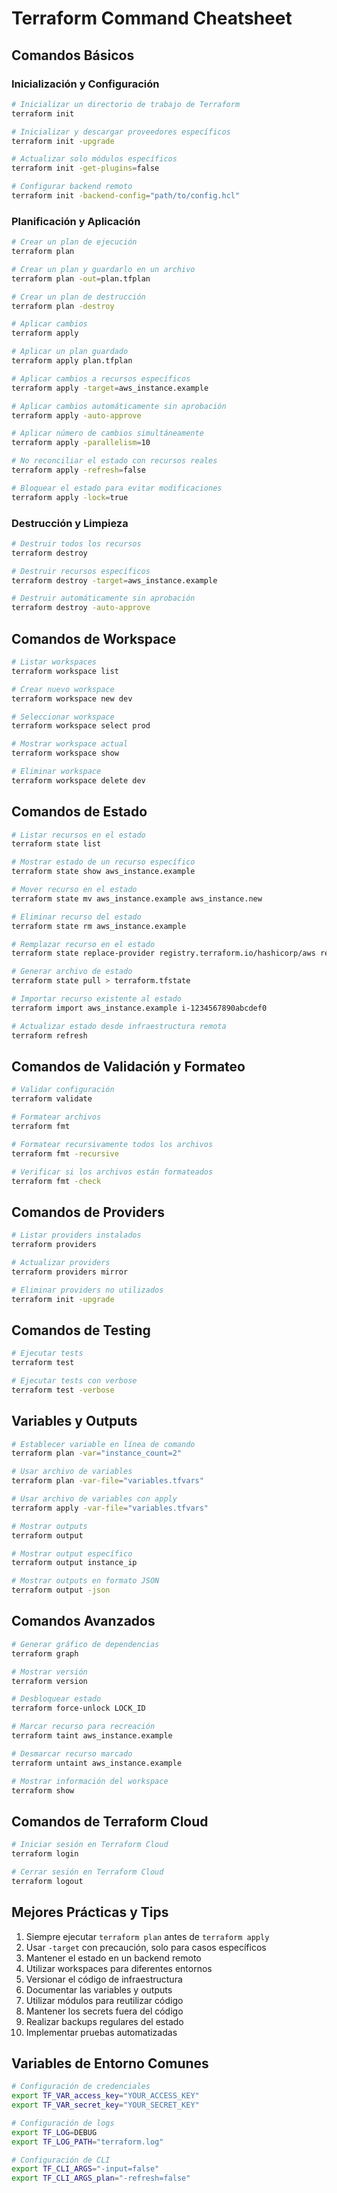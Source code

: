 # Terraform Command Cheatsheet

## Comandos Básicos

### Inicialización y Configuración
```bash
# Inicializar un directorio de trabajo de Terraform
terraform init

# Inicializar y descargar proveedores específicos
terraform init -upgrade

# Actualizar solo módulos específicos
terraform init -get-plugins=false

# Configurar backend remoto
terraform init -backend-config="path/to/config.hcl"
```

### Planificación y Aplicación
```bash
# Crear un plan de ejecución
terraform plan

# Crear un plan y guardarlo en un archivo
terraform plan -out=plan.tfplan

# Crear un plan de destrucción
terraform plan -destroy

# Aplicar cambios
terraform apply

# Aplicar un plan guardado
terraform apply plan.tfplan

# Aplicar cambios a recursos específicos
terraform apply -target=aws_instance.example

# Aplicar cambios automáticamente sin aprobación
terraform apply -auto-approve

# Aplicar número de cambios simultáneamente
terraform apply -parallelism=10

# No reconciliar el estado con recursos reales
terraform apply -refresh=false

# Bloquear el estado para evitar modificaciones
terraform apply -lock=true
```

### Destrucción y Limpieza
```bash
# Destruir todos los recursos
terraform destroy

# Destruir recursos específicos
terraform destroy -target=aws_instance.example

# Destruir automáticamente sin aprobación
terraform destroy -auto-approve
```

## Comandos de Workspace

```bash
# Listar workspaces
terraform workspace list

# Crear nuevo workspace
terraform workspace new dev

# Seleccionar workspace
terraform workspace select prod

# Mostrar workspace actual
terraform workspace show

# Eliminar workspace
terraform workspace delete dev
```

## Comandos de Estado

```bash
# Listar recursos en el estado
terraform state list

# Mostrar estado de un recurso específico
terraform state show aws_instance.example

# Mover recurso en el estado
terraform state mv aws_instance.example aws_instance.new

# Eliminar recurso del estado
terraform state rm aws_instance.example

# Remplazar recurso en el estado
terraform state replace-provider registry.terraform.io/hashicorp/aws registry.terraform.io/custom/aws

# Generar archivo de estado
terraform state pull > terraform.tfstate

# Importar recurso existente al estado
terraform import aws_instance.example i-1234567890abcdef0

# Actualizar estado desde infraestructura remota
terraform refresh
```

## Comandos de Validación y Formateo

```bash
# Validar configuración
terraform validate

# Formatear archivos
terraform fmt

# Formatear recursivamente todos los archivos
terraform fmt -recursive

# Verificar si los archivos están formateados
terraform fmt -check
```

## Comandos de Providers

```bash
# Listar providers instalados
terraform providers

# Actualizar providers
terraform providers mirror

# Eliminar providers no utilizados
terraform init -upgrade
```

## Comandos de Testing

```bash
# Ejecutar tests
terraform test

# Ejecutar tests con verbose
terraform test -verbose
```

## Variables y Outputs

```bash
# Establecer variable en línea de comando
terraform plan -var="instance_count=2"

# Usar archivo de variables
terraform plan -var-file="variables.tfvars"

# Usar archivo de variables con apply
terraform apply -var-file="variables.tfvars"

# Mostrar outputs
terraform output

# Mostrar output específico
terraform output instance_ip

# Mostrar outputs en formato JSON
terraform output -json
```

## Comandos Avanzados

```bash
# Generar gráfico de dependencias
terraform graph

# Mostrar versión
terraform version

# Desbloquear estado
terraform force-unlock LOCK_ID

# Marcar recurso para recreación
terraform taint aws_instance.example

# Desmarcar recurso marcado
terraform untaint aws_instance.example

# Mostrar información del workspace
terraform show
```

## Comandos de Terraform Cloud

```bash
# Iniciar sesión en Terraform Cloud
terraform login

# Cerrar sesión en Terraform Cloud
terraform logout
```

## Mejores Prácticas y Tips

1. Siempre ejecutar `terraform plan` antes de `terraform apply`
2. Usar `-target` con precaución, solo para casos específicos
3. Mantener el estado en un backend remoto
4. Utilizar workspaces para diferentes entornos
5. Versionar el código de infraestructura
6. Documentar las variables y outputs
7. Utilizar módulos para reutilizar código
8. Mantener los secrets fuera del código
9. Realizar backups regulares del estado
10. Implementar pruebas automatizadas

## Variables de Entorno Comunes

```bash
# Configuración de credenciales
export TF_VAR_access_key="YOUR_ACCESS_KEY"
export TF_VAR_secret_key="YOUR_SECRET_KEY"

# Configuración de logs
export TF_LOG=DEBUG
export TF_LOG_PATH="terraform.log"

# Configuración de CLI
export TF_CLI_ARGS="-input=false"
export TF_CLI_ARGS_plan="-refresh=false"
```
